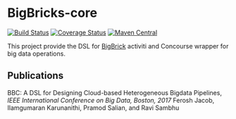# BigBricks-core
[![Build Status](https://travis-ci.org/recipegrace/BBC.svg?branch=master)](https://travis-ci.org/recipegrace/BBC)
[![Coverage Status](https://coveralls.io/repos/github/recipegrace/BBC/badge.svg?branch=3918a2729646991c918599df53f6f44f2c413684)](https://coveralls.io/github/recipegrace/BBC?branch=3918a2729646991c918599df53f6f44f2c413684)
[![Maven Central](https://maven-badges.herokuapp.com/maven-central/com.recipegrace/bigbricks-core_2.12/badge.svg)](https://maven-badges.herokuapp.com/maven-central/com.recipegrace/bbc_2.12)


This project provide the DSL for [BigBrick](https://github.com/recipegrace/BigBricks) activiti and Concourse wrapper for big data operations. 

## Publications
BBC: A DSL for Designing Cloud-based Heterogeneous Bigdata Pipelines, <i>IEEE International Conference on Big Data, Boston, 2017 </i>
Ferosh Jacob, Ilamgumaran Karunanithi, Pramod Salian, and Ravi Sambhu

